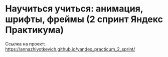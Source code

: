 # Научиться учиться: анимация, шрифты, фреймы (2 спринт Яндекс Практикума)


Ссылка на проект:.
https://annazhivotkevich.github.io/yandex_practicum_2_sprint/
